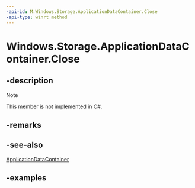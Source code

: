 ```yaml
---
-api-id: M:Windows.Storage.ApplicationDataContainer.Close
-api-type: winrt method
---
```


# Windows.Storage.ApplicationDataContainer.Close

<!--
// This member is not implemented in C#
-->


## -description
> [!NOTE]
> This member is not implemented in C#.

## -remarks

## -see-also
[ApplicationDataContainer](applicationdatacontainer.md)

## -examples


